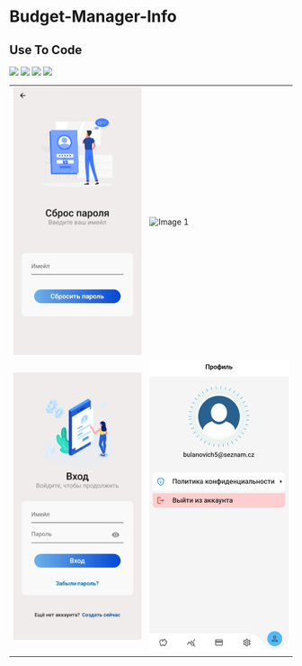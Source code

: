 # Budget-Manager-Info

## Use To Code
<img src="https://img.shields.io/badge/Flutter-02569B?style=for-the-badge&logo=flutter&logoColor=white" />
<img src="https://img.shields.io/badge/Dart-0175C2?style=for-the-badge&logo=dart&logoColor=white" />
<img src="https://img.shields.io/badge/firebase-ffca28?style=for-the-badge&logo=firebase&logoColor=black"/>    
<img src="https://img.shields.io/badge/GIT-E44C30?style=for-the-badge&logo=git&logoColor=white" /> 


<table>
  <tr>
    <td><img src="https://github.com/Chewbacca-14/Budget-Manager-Info/blob/main/Screenshot_20230826_105625.jpg?raw=true" alt="Image 1"></td>
     <td><img src="(https://github.com/Chewbacca-14/Budget-Manager-Info/blob/main/Screenshot_20230826_105615.jpg?raw=true" alt="Image 1"></td>
  </tr>
  <tr>
     <td><img src="https://github.com/Chewbacca-14/Budget-Manager-Info/blob/main/Screenshot_20230826_105514.jpg?raw=true" alt="Image 1"></td>
      <td><img src="https://github.com/Chewbacca-14/Budget-Manager-Info/blob/main/Screenshot_20230826_105510.jpg?raw=true" alt="Image 1"></td>
  </tr>
</table>
